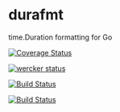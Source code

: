 durafmt
=======

time.Duration formatting for Go

[![Coverage Status](https://coveralls.io/repos/pzurek/durafmt/badge.png)](https://coveralls.io/r/pzurek/durafmt)  

[![wercker status](https://app.wercker.com/status/7c5eccf114d370f551e12d67e0ce6c0e/s "wercker status")](https://app.wercker.com/project/bykey/7c5eccf114d370f551e12d67e0ce6c0e)  

[![Build Status](https://travis-ci.org/pzurek/durafmt.svg)](https://travis-ci.org/pzurek/durafmt)  

[![Build Status](https://drone.io/github.com/pzurek/durafmt/status.png)](https://drone.io/github.com/pzurek/durafmt/latest)  


